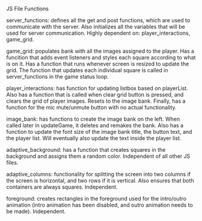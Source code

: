 JS File Functions

server_functions: defines all the get and post functions, which are used to communicate with the server. Also initializes all the variables that will be used for server communication. Highly dependent on: player_interactions, game_grid.

game_grid: populates bank with all the images assigned to the player. Has a funcition that adds event listeners and styles each square according to what is on it. Has a function that runs whenever screen is resized to update the grid. The function that updates each individual square is called in server_functions in the game status loop.

player_interactions: has function for updating listbox based on playerList. Also has a function that is called when clear grid button is pressed, and clears the grid of player images. Resets to the image bank. Finally, has a function for the mic mute/unmute button with no actual functionality.

image_bank: has functions to create the image bank on the left. When called later in updateGame, it deletes and remakes the bank. Also has a function to update the font size of the image bank title, the button text, and the player list. Will eventually also update the text inside the player list.

adaptive_background: has a function that creates squares in the background and assigns them a random color. Independent of all other JS files.

adaptive_columns: functionality for splitting the screen into two columns if the screen is horizontal, and two rows if it is vertical. Also ensures that both containers are always squares. Independent.

foreground: creates rectangles in the foreground used for the intro/outro animation (intro animation has been disabled, and outro animation needs to be made). Independent.

